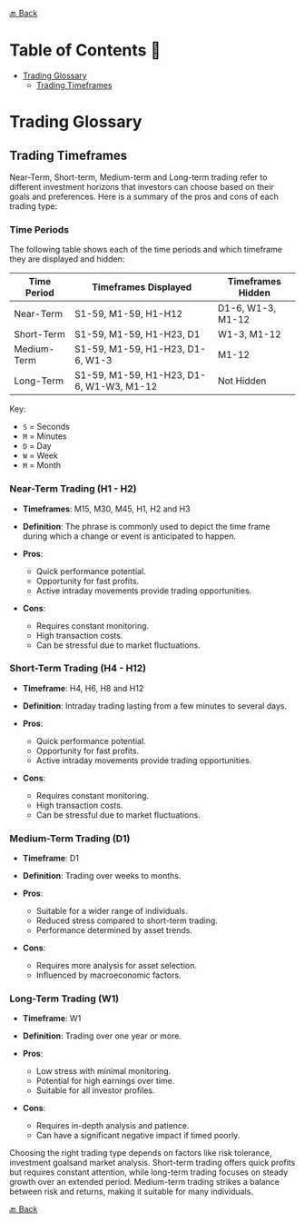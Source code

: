 [🔙 Back](https://github.com/chartingshow/documentation/blob/master/trading/glossary.md)

# Table of Contents 📑

- [Trading Glossary](#trading-glossary)
  - [Trading Timeframes](#trading-timeframes)

# Trading Glossary

## Trading Timeframes

Near-Term, Short-term, Medium-term and Long-term trading refer to different investment horizons that investors can choose based on their goals and preferences. Here is a summary of the pros and cons of each trading type:

### Time Periods

The following table shows each of the time periods and which timeframe they are displayed and hidden:

| Time Period | Timeframes Displayed                     | Timeframes Hidden |
| ----------- | ---------------------------------------- | ----------------- |
| Near-Term   | S1-59, M1-59, H1-H12                     | D1-6, W1-3, M1-12 |
| Short-Term  | S1-59, M1-59, H1-H23, D1                 | W1-3, M1-12       |
| Medium-Term | S1-59, M1-59, H1-H23, D1-6, W1-3         | M1-12             |
| Long-Term   | S1-59, M1-59, H1-H23, D1-6, W1-W3, M1-12 | Not Hidden        |

Key:

- `S` = Seconds
- `M` = Minutes
- `D` = Day
- `W` = Week
- `M` = Month

### Near-Term Trading (H1 - H2)

- **Timeframes**: M15, M30, M45, H1, H2 and H3
- **Definition**: The phrase is commonly used to depict the time frame during which a change or event is anticipated to happen.
- **Pros**:

  - Quick performance potential.
  - Opportunity for fast profits.
  - Active intraday movements provide trading opportunities.

- **Cons**:

  - Requires constant monitoring.
  - High transaction costs.
  - Can be stressful due to market fluctuations.

### Short-Term Trading (H4 - H12)

- **Timeframe**: H4, H6, H8 and H12
- **Definition**: Intraday trading lasting from a few minutes to several days.
- **Pros**:

  - Quick performance potential.
  - Opportunity for fast profits.
  - Active intraday movements provide trading opportunities.

- **Cons**:

  - Requires constant monitoring.
  - High transaction costs.
  - Can be stressful due to market fluctuations.

### Medium-Term Trading (D1)

- **Timeframe**: D1
- **Definition**: Trading over weeks to months.
- **Pros**:

  - Suitable for a wider range of individuals.
  - Reduced stress compared to short-term trading.
  - Performance determined by asset trends.

- **Cons**:

  - Requires more analysis for asset selection.
  - Influenced by macroeconomic factors.

### Long-Term Trading (W1)

- **Timeframe**: W1
- **Definition**: Trading over one year or more.
- **Pros**:

  - Low stress with minimal monitoring.
  - Potential for high earnings over time.
  - Suitable for all investor profiles.

- **Cons**:

  - Requires in-depth analysis and patience.
  - Can have a significant negative impact if timed poorly.

Choosing the right trading type depends on factors like risk tolerance, investment goalsand market analysis. Short-term trading offers quick profits but requires constant attention, while long-term trading focuses on steady growth over an extended period. Medium-term trading strikes a balance between risk and returns, making it suitable for many individuals.

[🔙 Back](https://github.com/chartingshow/documentation/blob/master/trading/glossary.md)
